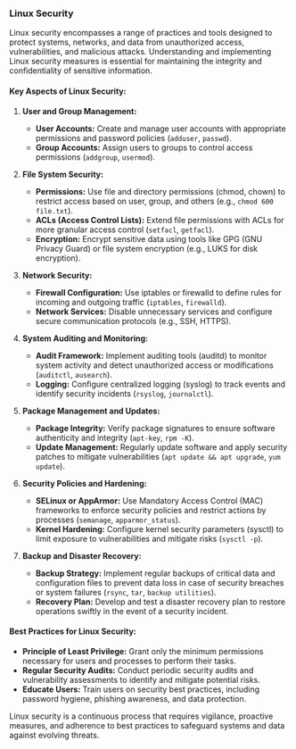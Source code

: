 ### Linux Security

Linux security encompasses a range of practices and tools designed to protect systems, networks, and data from unauthorized access, vulnerabilities, and malicious attacks. Understanding and implementing Linux security measures is essential for maintaining the integrity and confidentiality of sensitive information.

#### Key Aspects of Linux Security:

1. **User and Group Management:**
   - **User Accounts:** Create and manage user accounts with appropriate permissions and password policies (`adduser`, `passwd`).
   - **Group Accounts:** Assign users to groups to control access permissions (`addgroup`, `usermod`).

2. **File System Security:**
   - **Permissions:** Use file and directory permissions (chmod, chown) to restrict access based on user, group, and others (e.g., `chmod 600 file.txt`).
   - **ACLs (Access Control Lists):** Extend file permissions with ACLs for more granular access control (`setfacl`, `getfacl`).
   - **Encryption:** Encrypt sensitive data using tools like GPG (GNU Privacy Guard) or file system encryption (e.g., LUKS for disk encryption).

3. **Network Security:**
   - **Firewall Configuration:** Use iptables or firewalld to define rules for incoming and outgoing traffic (`iptables`, `firewalld`).
   - **Network Services:** Disable unnecessary services and configure secure communication protocols (e.g., SSH, HTTPS).

4. **System Auditing and Monitoring:**
   - **Audit Framework:** Implement auditing tools (auditd) to monitor system activity and detect unauthorized access or modifications (`auditctl`, `ausearch`).
   - **Logging:** Configure centralized logging (syslog) to track events and identify security incidents (`rsyslog`, `journalctl`).

5. **Package Management and Updates:**
   - **Package Integrity:** Verify package signatures to ensure software authenticity and integrity (`apt-key`, `rpm -K`).
   - **Update Management:** Regularly update software and apply security patches to mitigate vulnerabilities (`apt update && apt upgrade`, `yum update`).

6. **Security Policies and Hardening:**
   - **SELinux or AppArmor:** Use Mandatory Access Control (MAC) frameworks to enforce security policies and restrict actions by processes (`semanage`, `apparmor_status`).
   - **Kernel Hardening:** Configure kernel security parameters (sysctl) to limit exposure to vulnerabilities and mitigate risks (`sysctl -p`).

7. **Backup and Disaster Recovery:**
   - **Backup Strategy:** Implement regular backups of critical data and configuration files to prevent data loss in case of security breaches or system failures (`rsync`, `tar`, `backup utilities`).
   - **Recovery Plan:** Develop and test a disaster recovery plan to restore operations swiftly in the event of a security incident.

#### Best Practices for Linux Security:
- **Principle of Least Privilege:** Grant only the minimum permissions necessary for users and processes to perform their tasks.
- **Regular Security Audits:** Conduct periodic security audits and vulnerability assessments to identify and mitigate potential risks.
- **Educate Users:** Train users on security best practices, including password hygiene, phishing awareness, and data protection.

Linux security is a continuous process that requires vigilance, proactive measures, and adherence to best practices to safeguard systems and data against evolving threats.

